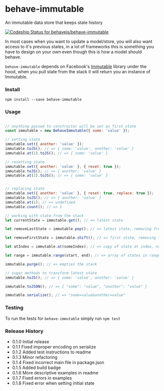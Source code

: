 # behave-immutable
An immutable data store that keeps state history

[ ![Codeship Status for behavejs/behave-immutable](https://codeship.com/projects/d9102350-8535-0132-e590-0aaee77afcf8/status?branch=master)](https://codeship.com/projects/58641)

In most cases when you want to update a model/store, you will also want access to it's previous states, in a lot of frameworks this is something you have to design on your own even though this is how a model should behave.

`behave-immutable` depends on Facebook's [Immutable](http://facebook.github.io/immutable-js/) library under the hood, when you pull state from the stack it will return you an instance of Immutable.

### Install

```shell
npm install --save behave-immutable
```

### Usage

```js

// anything passed to constructor will be set as first state
const immutable = new BehaveImmutable({ some: 'value' });

// setting state
immutable.set({ another: 'value' });
immutable.toJS(); // => { some: 'value', another: 'value' }
immutable.at(1).toJS(); // => { some: 'value' }

// resetting state
immutable.set({ another: 'value' }, { reset: true });
immutable.toJS(); // => { another: 'value' }
immutable.at(1).toJS(); // => { some: 'value' }


// replacing state
immutable.set({ another: 'value' }, { reset: true, replace: true });
immutable.toJS(); // => { another: 'value' }
immutable.at(1); // => undefined
immutable.count(); // => 1

// working with state from the stack
let currentState = immutable.get(); // => latest state

let removeLastState = immutable.pop(); // => latest state, removing from stack

let removeFirstState = immutable.shift(); // => first state, removing from stack

let atIndex = immutable.at(someIndex); // => copy of state at index, non-destructive

let range = immutable.range(start, end); // => array of states in range (including end index)

immutable.purge(); // => empties the stack

// sugar methods to transform latest state
immutable.toJS(); // => { some: 'value', another: 'value' }

immutable.toJSON(); // => { "some": "value", "another": "value" }

immutable.serialize(); // => "some=value&another=value"
```

### Testing
To run the tests for `behave-immutable` simply run `npm test`

### Release History

- 0.1.0 Initial release
- 0.1.1 Fixed improper encoding on serialize
- 0.1.2 Added test instructions to readme
- 0.1.3 Minor refactoring
- 0.1.4 Fixed incorrect main file in package.json
- 0.1.5 Added build badge
- 0.1.6 More descriptive examples in readme
- 0.1.7 Fixed errors in examples
- 0.1.8 Fixed error when setting initial state

